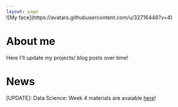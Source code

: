 ```yaml
---
layout: page
---
```


<span style="display:block; margin-top:-30px;">
![My face](https://avatars.githubusercontent.com/u/32716448?v=4)
</span>


# About me

Here I'll update my projects/ blog posts over time!

# News

[UPDATE]: Data Science: Week 4 materials are avaiable <a href='https://sk7w4tch3r.github.io/CS-SBU-DataScience/chapters/chapter4/04-1/'>here</a>!
